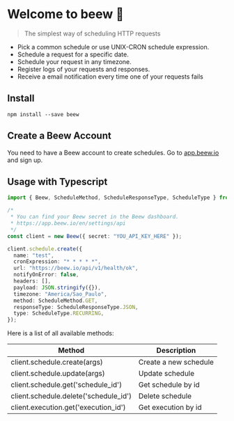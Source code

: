 # Welcome to beew 👋


> The simplest way of scheduling HTTP requests
> 
- Pick a common schedule or use UNIX-CRON schedule expression.
- Schedule a request for a specific date.
- Schedule your request in any timezone.
- Register logs of your requests and responses.
- Receive a email notification every time one of your requests fails

## Install

`npm install --save beew`

## Create a Beew Account

You need to have a Beew account to create schedules. Go to [app.beew.io](https://app.beew.io/) and sign up.

## Usage with Typescript

```typescript
import { Beew, ScheduleMethod, ScheduleResponseType, ScheduleType } from "beew";

/*
 * You can find your Beew secret in the Beew dashboard.
 * https://app.beew.io/en/settings/api
 */
const client = new Beew({ secret: "YOU_API_KEY_HERE" });

client.schedule.create({
  name: "test",
  cronExpression: "* * * * *",
  url: "https://beew.io/api/v1/health/ok",
  notifyOnError: false,
  headers: [],
  payload: JSON.stringify({}),
  timezone: "America/Sao_Paulo",
  method: ScheduleMethod.GET,
  responseType: ScheduleResponseType.JSON,
  type: ScheduleType.RECURRING,
});
```

Here is a list of all available methods:

| Method  | Description  |
|---|---|
| client.schedule.create(args)  | Create a new schedule  |
| client.schedule.update(args)  | Update schedule  |
| client.schedule.get('schedule_id')  | Get schedule by id  |
| client.schedule.delete('schedule_id')  | Delete schedule  |
| client.execution.get('execution_id')  | Get execution by id  |

